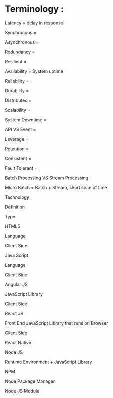 # Terminology : 

Latency = delay in response 

Synchronous  = 

Asynchronous  = 

Redundancy  = 

Resilient  = 

Availability = System uptime  

Reliability  = 

Durability  = 

Distributed = 

Scalability  = 

System Downtime = 

API VS Event = 

Leverage  = 

Retention = 

Consistent =  

Fault Tolerant =  

Batch Processing VS Stream Processing 

Micro Batch = Batch + Stream, short span of time 

 

Technology 

Definition 

Type 

 

HTML5 

 

Language 

Client Side 

Java Script 

 

 

Language 

Client Side 

 

Angular JS 

 

 

JavaScript Library 

Client Side 

 

React JS 

 

Front End JavaScript Library that runs on Browser 

 

 

Client Side 

 

 

React Native 

 

 

 

 

Node JS 

 

Runtime Environment + JavaScript Library 

 

 

 

NPM 

Node Package Manager 

 

 

 

Node JS Module 

 

 

 

 

 

 

 

 

 

 

 

  
